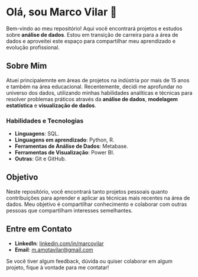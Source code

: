 # Olá, sou Marco Vilar 👋

Bem-vindo ao meu repositório! Aqui você encontrará projetos e estudos sobre **análise de dados**. Estou em transição de carreira para a área de dados e aproveitei este espaço para compartilhar meu aprendizado e evolução profissional.

## Sobre Mim

Atuei principalemnte em áreas de projetos na indústria por mais de 15 anos e também na área educacional. Recentemente, decidi me aprofundar no universo dos dados, utilizando minhas habilidades analíticas e técnicas para resolver problemas práticos através da **análise de dados**, **modelagem estatística** e **visualização de dados**.

### Habilidades e Tecnologias

- **Linguagens**: SQL.
- **Linguagens em aprendizado**: Python, R.
- **Ferramentas de Análise de Dados**: Metabase.
- **Ferramentas de Visualização**: Power BI.
- **Outras**: Git e GitHub.

## Objetivo

Neste repositório, você encontrará tanto projetos pessoais quanto contribuições para aprender e aplicar as técnicas mais recentes na área de dados. Meu objetivo é compartilhar conhecimento e colaborar com outras pessoas que compartilham interesses semelhantes.

## Entre em Contato

- **LinkedIn**: [linkedin.com/in/marcovilar](https://www.linkedin.com/in/marcovilar)
- **Email**: [m.amotavilar@gmail.com](mailto:m.amotavilar@gmail.com)

Se você tiver algum feedback, dúvida ou quiser colaborar em algum projeto, fique à vontade para me contatar!

